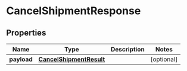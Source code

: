 
# CancelShipmentResponse

## Properties
Name | Type | Description | Notes
------------ | ------------- | ------------- | -------------
**payload** | [**CancelShipmentResult**](CancelShipmentResult.md) |  |  [optional]




